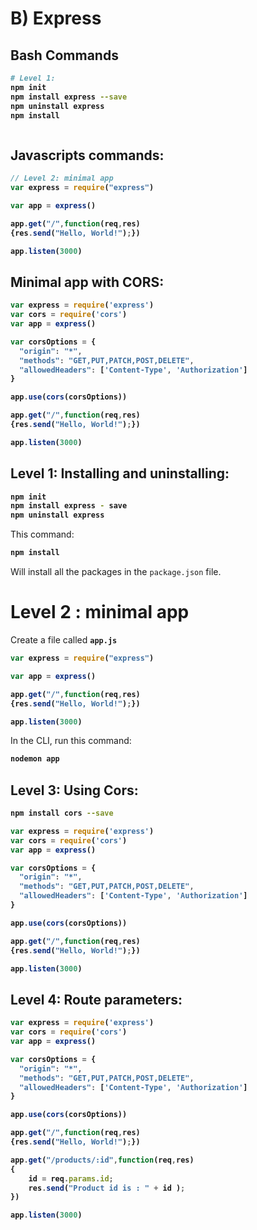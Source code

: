 # B) Express



## Bash Commands
<b>

```bash
# Level 1:
npm init
npm install express --save
npm uninstall express
npm install



```
</b>



## Javascripts commands:

<b>

```javascript
// Level 2: minimal app
var express = require("express")

var app = express()

app.get("/",function(req,res)
{res.send("Hello, World!");})

app.listen(3000)
```

</b>


## Minimal app with CORS:

<b>

```javascript
var express = require('express')
var cors = require('cors')
var app = express()

var corsOptions = {
  "origin": "*",
  "methods": "GET,PUT,PATCH,POST,DELETE",
  "allowedHeaders": ['Content-Type', 'Authorization']
}

app.use(cors(corsOptions))

app.get("/",function(req,res)
{res.send("Hello, World!");})

app.listen(3000)
```

</b>





## Level 1: Installing and uninstalling:




<b>

```bash
npm init
npm install express - save
npm uninstall express
```
</b>



This command:

<b>

```bash
npm install
```

</b>

Will install all the packages in the `package.json` file.



# Level 2 : minimal app

Create a file called **`app.js`**

<b>

```javascript
var express = require("express")

var app = express()

app.get("/",function(req,res)
{res.send("Hello, World!");})

app.listen(3000)
```

</b>


In the CLI, run this command:

<b>

```bash
nodemon app
```

</b>













## Level 3: Using Cors:

<b>

```bash
npm install cors --save
```

```javascript
var express = require('express')
var cors = require('cors')
var app = express()

var corsOptions = {
  "origin": "*",
  "methods": "GET,PUT,PATCH,POST,DELETE",
  "allowedHeaders": ['Content-Type', 'Authorization']
}

app.use(cors(corsOptions))

app.get("/",function(req,res)
{res.send("Hello, World!");})

app.listen(3000)
```

</b>












## Level 4: Route parameters:

<b>

```javascript
var express = require('express')
var cors = require('cors')
var app = express()

var corsOptions = {
  "origin": "*",
  "methods": "GET,PUT,PATCH,POST,DELETE",
  "allowedHeaders": ['Content-Type', 'Authorization']
}

app.use(cors(corsOptions))

app.get("/",function(req,res)
{res.send("Hello, World!");})

app.get("/products/:id",function(req,res)
{
	id = req.params.id;
	res.send("Product id is : " + id );
})

app.listen(3000)
```

</b>
